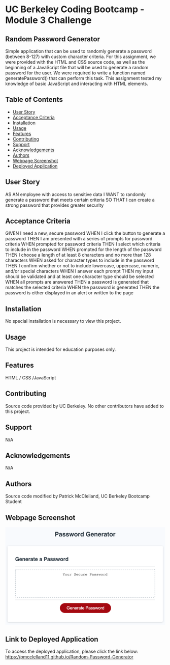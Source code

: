 # UC Berkeley Coding Bootcamp - Module 3 Challenge
## Random Password Generator
Simple application that can be used to randomly generate a password (between 8-127) with custom character criteria. For this assignment, we were provided with the HTML and CSS source code, as well as the beginning of a JavaScript file that will be used to generate a random password for the user. We were required to write a function named generatePassword() that can perform this task. This assignment tested my knowledge of basic JavaScript and interacting with HTML elements.

## Table of Contents 
- [User Story](#user-story)
- [Acceptance Criteria](#acceptance-criteria)
- [Installation](#installation)
- [Usage](#usage)
- [Features](#features)
- [Contributing](#contributing)
- [Support](#support)
- [Acknowledgements](#acknowledgements)
- [Authors](#authors)
- [Webpage Screenshot](#webpage-screenshot)
- [Deployed Application](#link-to-deployed-application)

## User Story
AS AN employee with access to sensitive data
I WANT to randomly generate a password that meets certain criteria
SO THAT I can create a strong password that provides greater security

## Acceptance Criteria
GIVEN I need a new, secure password
WHEN I click the button to generate a password
THEN I am presented with a series of prompts for password criteria
WHEN prompted for password criteria
THEN I select which criteria to include in the password
WHEN prompted for the length of the password
THEN I choose a length of at least 8 characters and no more than 128 characters
WHEN asked for character types to include in the password
THEN I confirm whether or not to include lowercase, uppercase, numeric, and/or special characters
WHEN I answer each prompt
THEN my input should be validated and at least one character type should be selected
WHEN all prompts are answered
THEN a password is generated that matches the selected criteria
WHEN the password is generated
THEN the password is either displayed in an alert or written to the page

## Installation
No special installation is necessary to view this project.

## Usage 
This project is intended for education purposes only.

## Features
HTML / CSS /JavaScript

## Contributing
Source code provided by UC Berkeley. No other contributors have added to this project.

## Support
N/A

## Acknowledgements
N/A

## Authors
Source code modified by Patrick McClelland, UC Berkeley Bootcamp Student

## Webpage Screenshot
![Random Password Generator - Webpage Screenshot](./assets/images/webpage%20screenshot.png)

## Link to Deployed Application
To access the deployed application, please click the link below:
https://pmcclelland11.github.io/Random-Password-Generator